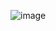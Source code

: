 ![image](https://github.com/winofsql/subject-windows11/assets/1501327/d1b830c6-7737-43ca-9689-b147e240493e)
